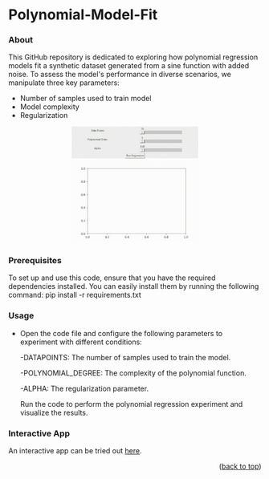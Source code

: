 # Polynomial-Model-Fit

<a name="readme-top"></a>

### About
This GitHub repository is dedicated to exploring how polynomial regression models fit a synthetic dataset generated from a sine function with added noise. To assess the model's performance in diverse scenarios, we manipulate three key parameters:
* Number of samples used to train model
* Model complexity
* Regularization
<p align="center">
  <img src="images/demo.gif" alt="Demo" style="width:50%;">
</p>

### Prerequisites

To set up and use this code, ensure that you have the required dependencies installed. You can easily install them by running the following command:
pip install -r requirements.txt

### Usage
* Open the code file and configure the following parameters to experiment with different conditions:

  -DATAPOINTS: The number of samples used to train the model.
  
  -POLYNOMIAL_DEGREE: The complexity of the polynomial function.
  
  -ALPHA: The regularization parameter.
  
  Run the code to perform the polynomial regression experiment and visualize the results.


### Interactive App
An interactive app can be tried out [here]((https://polynomial-regression-i2mz52vuwmjehkb4h4g92h.streamlit.app/?fbclid=IwAR0gC9loMhzXKnMYBf16c_fZffup-rMKBxH2x8y_aVApkQywAgafxEBWMo8)https://polynomial-regression-i2mz52vuwmjehkb4h4g92h.streamlit.app/?fbclid=IwAR0gC9loMhzXKnMYBf16c_fZffup-rMKBxH2x8y_aVApkQywAgafxEBWMo8).
<p align="right">(<a href="#readme-top">back to top</a>)</p>
